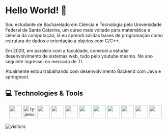 # Hello World! 🖖

Sou estudante de Bacharelado em Ciência e Tecnologia pela Universidade Federal de Santa Catarina, um curso mais voltado para matemática e ciência da computação, lá eu aprendi sólidas bases de programação como estrutura de dados e orientação a objetos com C/C++. 

Em 2020,  em paralelo com a faculdade, comecei a estudar desenvolvimento de sistemas web, tudo pelo youtube mesmo. No ano seguinte ingressei no mercado de TI.

 Atualmente estou trabalhando com desenvolvimento Backend com Java e springboot.


## 💻 Technologies & Tools

<p align="center">

  
<img src="https://cdn.jsdelivr.net/gh/devicons/devicon/icons/javascript/javascript-original.svg" width="40"/>
 
<img alt="typescript" src="https://cdn.jsdelivr.net/gh/devicons/devicon/icons/typescript/typescript-original.svg" width="40"/>

<img src="https://cdn.jsdelivr.net/gh/devicons/devicon/icons/java/java-original.svg" width="40"/>
 
<img src="https://cdn.jsdelivr.net/gh/devicons/devicon/icons/kotlin/kotlin-original.svg" width="40"/>

<img src="https://cdn.jsdelivr.net/gh/devicons/devicon/icons/c/c-original.svg" width="40"/>
 
<img src="https://cdn.jsdelivr.net/gh/devicons/devicon/icons/cplusplus/cplusplus-original.svg" width="40"/>
 
<img src="https://cdn.jsdelivr.net/gh/devicons/devicon/icons/nodejs/nodejs-original.svg" width="40"/>
 
<img src="https://cdn.jsdelivr.net/gh/devicons/devicon/icons/react/react-original.svg" width="40"/>
           
<img src="https://cdn.jsdelivr.net/gh/devicons/devicon/icons/vuejs/vuejs-original.svg" width="40"/>

<img src="https://cdn.jsdelivr.net/gh/devicons/devicon/icons/postgresql/postgresql-original.svg" width="40"/>
          
<img src="https://cdn.jsdelivr.net/gh/devicons/devicon/icons/mysql/mysql-original.svg" width="40"/>
                    
                                              
</p>

 ![visitors](https://visitor-badge.glitch.me/badge?page_id=rubens-lavor.visitor-badge)
